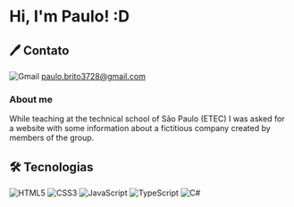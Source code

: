 # Hi, I'm Paulo! :D

## 🖊 Contato
![Gmail](https://img.shields.io/badge/Gmail-D14836?style=for-the-badge&logo=gmail&logoColor=white) paulo.brito3728@gmail.com

### About me
While teaching at the technical school of São Paulo (ETEC) I was asked for a website with some information about a fictitious company created by members of the group.

## 🛠 Tecnologias

![HTML5](https://img.shields.io/badge/html5-%23E34F26.svg?style=for-the-badge&logo=html5&logoColor=white)
![CSS3](https://img.shields.io/badge/css3-%231572B6.svg?style=for-the-badge&logo=css3&logoColor=white)
![JavaScript](https://img.shields.io/badge/javascript-%23323330.svg?style=for-the-badge&logo=javascript&logoColor=%23F7DF1E)
![TypeScript](https://img.shields.io/badge/typescript-%23007ACC.svg?style=for-the-badge&logo=typescript&logoColor=white)
![C#](https://img.shields.io/badge/c%23-%23239120.svg?style=for-the-badge&logo=csharp&logoColor=white) 
